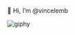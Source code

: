 👋 Hi, I’m @vincelemb

![giphy](https://user-images.githubusercontent.com/35501355/147887159-098750bf-b113-46ca-9575-ac18b5d1e440.gif)

<!---
vincelemb/vincelemb is a ✨ special ✨ repository because its `README.md` (this file) appears on your GitHub profile.
You can click the Preview link to take a look at your changes.
--->
